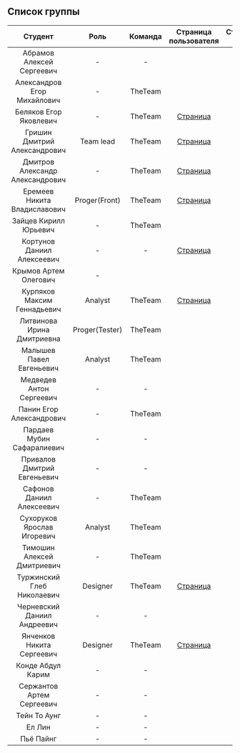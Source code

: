 
## Список группы

| Студент | Роль | Команда | Страница пользователя | Страница-отчет | Проект | Лаб 1 | Лаб 2 | Лаб 3 |
| :---:   | :-:  |   :-:   |   :-:    |  :-: |  :-:   |    :-:   |   :-:    |    :-:    |
| Абрамов Алексей Сергеевич | - | - |  | [Отчет]() | - | - | - | - |
| Александров Егор Михайлович | - | TheTeam |  | [Отчет]() | - | - | - | - |
| Беляков Егор Яковлевич | - | TheTeam | [Страница]() | [Отчет]() | - | - | - | - |
| Гришин Дмитрий Александрович | Team lead | TheTeam | [Страница]() | [Отчет]() | - |  | - | - |
| Дмитров Александр Александрович | - | TheTeam | [Страница]() | [Отчет]() | - | - | - | - |
| Еремеев Никита Владиславович | Proger(Front) | TheTeam | [Страница](https://github.com/tweecezor) | [Отчет](https://tweecezor.github.io/labaInet/) | - | - | - | - |
| Зайцев Кирилл Юрьевич | - | TheTeam |  | [Отчет]() | - | - | - | - |
| Кортунов Даниил Алексеевич | - | - | [Страница]() | [Отчет]() | - | - | - | - |
| Крымов Артем Олегович | - |  |  | [Отчет](https://shprechen.github.io) | - | - | - | - |
| Курпяков Максим Геннадьевич | Analyst  | TheTeam | [Страница]() | [Отчет]() | - | - | - | - |
| Литвинова Ирина Дмитриевна | Proger(Tester) | TheTeam |  | [Отчет]() | - | - | - | - |
| Малышев Павел Евгеньевич | Analyst | TheTeam |  | [Отчет]() | - | - | - | - |
| Медведев Антон Сергеевич | - | - |  | [Отчет]() | - | - | - | - |
| Панин Егор Александрович | - | TheTeam |  | [Отчет]() | - | - | - | - |
| Пардаев Мубин Сафаралиевич | - | - |  | [Отчет](https://shprechen.github.io) | - | - | - | - |
| Привалов Дмитрий Евгеньевич | - | - |  | [Отчет](https://shprechen.github.io) | - | - | - | - |
| Сафонов Даниил Алексеевич | - | TheTeam |  | [Отчет](https://shprechen.github.io) | - | - | - | - |
| Сухоруков Ярослав Игоревич | Analyst | TheTeam |  | [Отчет](https://shprechen.github.io) | - | - | - | - |
| Тимошин Алексей Дмитриевич | - | TheTeam |  | [Отчет](https://shprechen.github.io) | - | - | - | - |
| Туржинский Глеб Николаевич | Designer | TheTeam | [Страница](https://github.com/viktorkom) | [Отчет](https://viktorkom.github.io) | - | - | - | - |
| Черневский Даниил Андреевич | - | - |  | [Отчет](https://shprechen.github.io) | - | - | - | - |
| Янченков Никита Сергеевич | Designer  | TheTeam | [Страница](https://github.com/nikiyani) | [Отчет](https://nikiyani.github.io/Lab/) | - | - | - | - |
| Конде Абдул Карим | - | - |  | [Отчет](https://shprechen.github.io) | - | - | - | - |
| Сержантов Артем Сергеевич | - | - |  | [Отчет](https://shprechen.github.io) | - | - | - | - |
| Тейн То Аунг | - | - |  | [Отчет](https://shprechen.github.io) | - | - | - | - |
| Ел Лин | - | - |  | [Отчет](https://shprechen.github.io) | - | - | - | - |
| Пьё Пайнг | - | - |  | [Отчет](https://shprechen.github.io) | - | - | - | - |